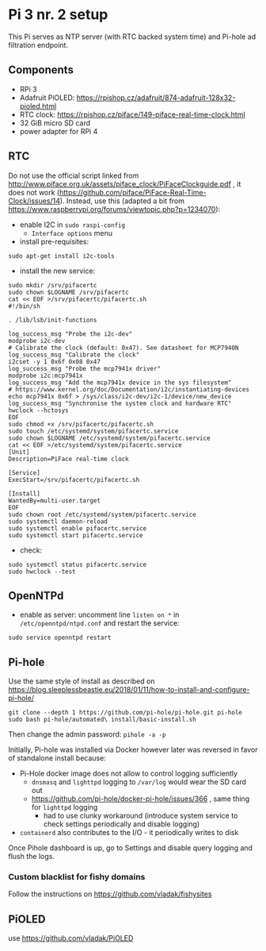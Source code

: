 # Pi 3 nr. 2 setup

This Pi serves as NTP server (with RTC backed system time) and Pi-hole ad filtration endpoint.

## Components

- RPi 3
- Adafruit PiOLED: https://rpishop.cz/adafruit/874-adafruit-128x32-pioled.html
- RTC clock: https://rpishop.cz/piface/149-piface-real-time-clock.html
- 32 GiB micro SD card
- power adapter for RPi 4

## RTC

Do not use the official script linked from http://www.piface.org.uk/assets/piface_clock/PiFaceClockguide.pdf , it does not work (https://github.com/piface/PiFace-Real-Time-Clock/issues/14). Instead, use this (adapted a bit from https://www.raspberrypi.org/forums/viewtopic.php?p=1234070):

- enable I2C in `sudo raspi-config`
  - `Interface options` menu
- install pre-requisites:
```
sudo apt-get install i2c-tools
```
- install the new service:
```
sudo mkdir /srv/pifacertc
sudo chown $LOGNAME /srv/pifacertc
cat << EOF >/srv/pifacertc/pifacertc.sh
#!/bin/sh

. /lib/lsb/init-functions

log_success_msg "Probe the i2c-dev"
modprobe i2c-dev
# Calibrate the clock (default: 0x47). See datasheet for MCP7940N
log_success_msg "Calibrate the clock"
i2cset -y 1 0x6f 0x08 0x47
log_success_msg "Probe the mcp7941x driver"
modprobe i2c:mcp7941x
log_success_msg "Add the mcp7941x device in the sys filesystem"
# https://www.kernel.org/doc/Documentation/i2c/instantiating-devices
echo mcp7941x 0x6f > /sys/class/i2c-dev/i2c-1/device/new_device
log_success_msg "Synchronise the system clock and hardware RTC"
hwclock --hctosys
EOF
sudo chmod +x /srv/pifacertc/pifacertc.sh
sudo touch /etc/systemd/system/pifacertc.service
sudo chown $LOGNAME /etc/systemd/system/pifacertc.service
cat << EOF >/etc/systemd/system/pifacertc.service
[Unit]
Description=PiFace real-time clock

[Service]
ExecStart=/srv/pifacertc/pifacertc.sh

[Install]
WantedBy=multi-user.target
EOF
sudo chown root /etc/systemd/system/pifacertc.service
sudo systemctl daemon-reload
sudo systemctl enable pifacertc.service
sudo systemctl start pifacertc.service
```
- check:
```
sudo systemctl status pifacertc.service
sudo hwclock --test
```

## OpenNTPd

- enable as server: uncomment line `listen on *` in `/etc/openntpd/ntpd.conf` and restart the service:
```
sudo service openntpd restart
```

## Pi-hole

Use the same style of install as described on https://blog.sleeplessbeastie.eu/2018/01/11/how-to-install-and-configure-pi-hole/

```
git clone --depth 1 https://github.com/pi-hole/pi-hole.git pi-hole
sudo bash pi-hole/automated\ install/basic-install.sh
```

Then change the admin password: `pihole -a -p`

Initially, Pi-hole was installed via Docker however later was reversed in favor of standalone install because:
  - Pi-Hole docker image does not allow to control logging sufficiently
    - `dnsmasq` and `lighttpd` logging to `/var/log` would wear the SD card out
    - https://github.com/pi-hole/docker-pi-hole/issues/366 , same thing for `lighttpd` logging
      - had to use clunky workaround (introduce system service to check settings periodically and disable logging)
  - `containerd` also contributes to the I/O - it periodically writes to disk

Once Pihole dashboard is up, go to Settings and disable query logging and flush the logs.

### Custom blacklist for fishy domains

Follow the instructions on https://github.com/vladak/fishysites

## PiOLED

use https://github.com/vladak/PiOLED
